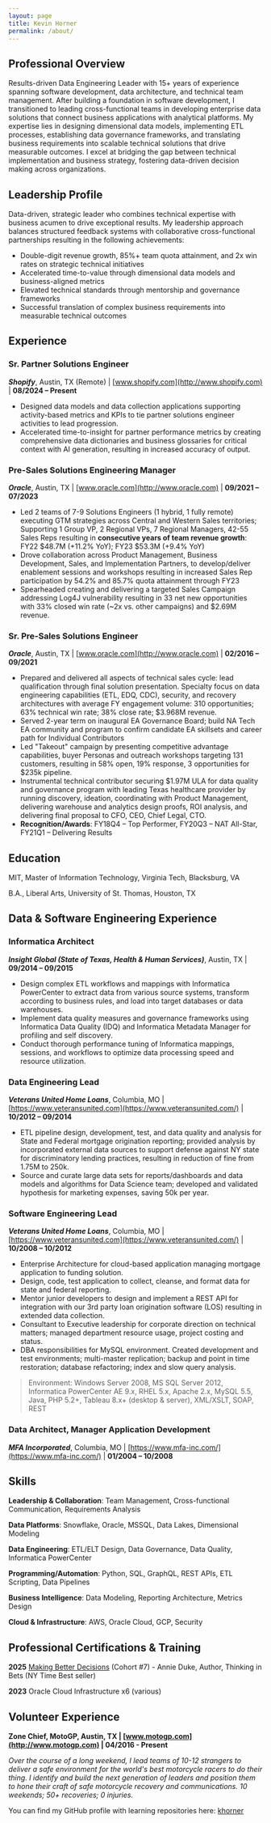 ```yaml
---
layout: page
title: Kevin Horner
permalink: /about/
---
```


## Professional Overview

Results-driven Data Engineering Leader with 15+ years of experience spanning software development, data architecture, and technical team management. After building a foundation in software development, I transitioned to leading cross-functional teams in developing enterprise data solutions that connect business applications with analytical platforms. My expertise lies in designing dimensional data models, implementing ETL processes, establishing data governance frameworks, and translating business requirements into scalable technical solutions that drive measurable outcomes. I excel at bridging the gap between technical implementation and business strategy, fostering data-driven decision making across organizations.

## Leadership Profile

Data-driven, strategic leader who combines technical expertise with business acumen to drive exceptional results. My leadership approach balances structured feedback systems with collaborative cross-functional partnerships resulting in the following achievements:

- Double-digit revenue growth, 85%+ team quota attainment, and 2x win rates on strategic technical initiatives
- Accelerated time-to-value through dimensional data models and business-aligned metrics
- Elevated technical standards through mentorship and governance frameworks
- Successful translation of complex business requirements into measurable technical outcomes

## Experience

### Sr. Partner Solutions Engineer
***Shopify***, Austin, TX (Remote) | [www.shopify.com](http://www.shopify.com) | **08/2024 – Present**

- Designed data models and data collection applications supporting activity-based metrics and KPIs to tie partner solutions engineer activities to lead progression.
- Accelerated time-to-insight for partner performance metrics by creating comprehensive data dictionaries and business glossaries for critical context with AI generation, resulting in increased accuracy of output.

### Pre-Sales Solutions Engineering Manager 
***Oracle***, Austin, TX | [www.oracle.com](http://www.oracle.com) | **09/2021 – 07/2023**

- Led 2 teams of 7-9 Solutions Engineers (1 hybrid, 1 fully remote) executing GTM strategies across Central and Western Sales territories; Supporting 1 Group VP, 2 Regional VPs, 7 Regional Managers, 42-55 Sales Reps resulting in **consecutive years of team revenue growth**: FY22 $48.7M (+11.2% YoY); FY23 $53.3M (+9.4% YoY)
- Drove collaboration across Product Management, Business Development, Sales, and Implementation Partners, to develop/deliver enablement sessions and workshops resulting in increased Sales Rep participation by 54.2% and 85.7% quota attainment through FY23
- Spearheaded creating and delivering a targeted Sales Campaign addressing Log4J vulnerability resulting in 33 net new opportunities with 33% closed win rate (~2x vs. other campaigns) and $2.69M revenue.

### Sr. Pre-Sales Solutions Engineer
***Oracle***, Austin, TX | [www.oracle.com](http://www.oracle.com) | **02/2016 – 09/2021**

- Prepared and delivered all aspects of technical sales cycle: lead qualification through final solution presentation. Specialty focus on data engineering capabilities (ETL, EDQ, CDC), security, and recovery architectures with average FY engagement volume: 310 opportunities; 63% technical win rate; 38% close rate; $3.968M revenue.
- Served 2-year term on inaugural EA Governance Board; build NA Tech EA community and program to confirm candidate EA skillsets and career path for Individual Contributors
- Led "Takeout" campaign by presenting competitive advantage capabilities, buyer Personas and outreach workshops targeting 131 customers, resulting in 58% open, 19% response, 3 opportunities for $235k pipeline.
- Instrumental technical contributor securing $1.97M ULA for data quality and governance program with leading Texas healthcare provider by running discovery, ideation, coordinating with Product Management, delivering warehouse and analytics design proofs, ROI analysis, and delivering final proposal to CFO, CEO, Chief Legal, CTO.
- **Recognition/Awards**: FY18Q4 – Top Performer, FY20Q3 – NAT All-Star, FY21Q1 – Delivering Results

## Education

MIT, Master of Information Technology, Virginia Tech, Blacksburg, VA

B.A., Liberal Arts, University of St. Thomas, Houston, TX

## Data & Software Engineering Experience

### Informatica Architect
***Insight Global (State of Texas, Health & Human Services)***, Austin, TX | **09/2014 – 09/2015**

- Design complex ETL workflows and mappings with Informatica PowerCenter to extract data from various source systems, transform according to business rules, and load into target databases or data warehouses.
- Implement data quality measures and governance frameworks using Informatica Data Quality (IDQ) and Informatica Metadata Manager for profiling and self discovery.
- Conduct thorough performance tuning of Informatica mappings, sessions, and workflows to optimize data processing speed and resource utilization.

### Data Engineering Lead
***Veterans United Home Loans***, Columbia, MO | [https://www.veteransunited.com](https://www.veteransunited.com/) | **10/2012 – 09/2014**

- ETL pipeline design, development, test, and data quality and analysis for State and Federal mortgage origination reporting; provided analysis by incorporated external data sources to support defense against NY state for discriminatory lending practices, resulting in reduction of fine from 1.75M to 250k.
- Source and curate large data sets for reports/dashboards and data models and algorithms for Data Science team; developed and validated hypothesis for marketing expenses, saving 50k per year.

### Software Engineering Lead
***Veterans United Home Loans***, Columbia, MO | [https://www.veteransunited.com](https://www.veteransunited.com/) | **10/2008 – 10/2012**

- Enterprise Architecture for cloud-based application managing mortgage application to funding solution.
- Design, code, test application to collect, cleanse, and format data for state and federal reporting.
- Mentor junior developers to design and implement a REST API for integration with our 3rd party loan origination software (LOS) resulting in extended data collection.
- Consultant to Executive leadership for corporate direction on technical matters; managed department resource usage, project costing and status.
- DBA responsibilities for MySQL environment. Created development and test environments; multi-master replication; backup and point in time restoration; database refactoring; index and slow query analysis.

> Environment: Windows Server 2008, MS SQL Server 2012, Informatica PowerCenter AE 9.x, RHEL 5.x, Apache 2.x, MySQL 5.5, Java, PHP 5.2+, Tableau 8.x+ (desktop & server), XML/XSLT, SOAP, REST

### Data Architect, Manager Application Development
***MFA Incorporated***, Columbia, MO | [https://www.mfa-inc.com/](https://www.mfa-inc.com/) | **01/2004 – 10/2008**

## Skills

**Leadership & Collaboration**: Team Management, Cross-functional Communication, Requirements Analysis

**Data Platforms**: Snowflake, Oracle, MSSQL, Data Lakes, Dimensional Modeling

**Data Engineering**: ETL/ELT Design, Data Governance, Data Quality, Informatica PowerCenter

**Programming/Automation**: Python, SQL, GraphQL, REST APIs, ETL Scripting, Data Pipelines

**Business Intelligence**: Data Modeling, Reporting Architecture, Metrics Design

**Cloud & Infrastructure**: AWS, Oracle Cloud, GCP, Security

## Professional Certifications & Training

**2025** [Making Better Decisions](https://maven.com/annie-duke/make-better-decisions) (Cohort #7) - Annie Duke, Author, Thinking in Bets (NY Time Best seller)

**2023** Oracle Cloud Infrastructure x6 (various)

## Volunteer Experience

**Zone Chief, MotoGP, Austin, TX | [www.motogp.com](http://www.motogp.com) | 04/2016 - Present**

*Over the course of a long weekend, I lead teams of 10-12 strangers to deliver a safe environment for the world's best motorcycle racers to do their thing. I identify and build the next generation of leaders and position them to hone their craft of safe motorcycle recovery and communications. 10 weekends; 50+ recoveries; 0 injuries.*

You can find my GitHub profile with learning repositories here: 
[khorner](https://github.com/khorner)
